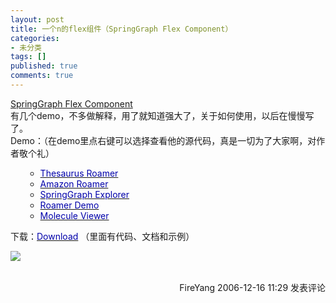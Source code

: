 ```yaml
---
layout: post
title: 一个n的flex组件（SpringGraph Flex Component）
categories:
- 未分类
tags: []
published: true
comments: true
---
```

<p><p dir="ltr" style="MARGIN-RIGHT: 0px"><a href="http://mark-shepherd.com/blog/springgraph-flex-component/" target="_blank">SpringGraph Flex Component</a><br />有几个demo，不多做解释，用了就知道强大了，关于如何使用，以后在慢慢写了。<br />Demo：（在demo里点右键可以选择查看他的源代码，真是一切为了大家啊，对作者敬个礼）<br /></p>
<ul dir="ltr" style="MARGIN-RIGHT: 0px">
    <ul>
        <li dir="ltr" style="MARGIN-RIGHT: 0px"><a href="http://mark-shepherd.com/thesaurus"><font color="#0000aa">Thesaurus Roamer</font></a>
        </li><li dir="ltr" style="MARGIN-RIGHT: 0px"><a href="http://mark-shepherd.com/SpringGraph/AmazonDemo/bin/AmazonDemo.html"><font color="#0000aa">Amazon Roamer</font></a>
        </li><li dir="ltr" style="MARGIN-RIGHT: 0px"><a href="http://mark-shepherd.com/SpringGraph/SpringGraphDemo/bin/SpringGraphDemo.html"><font color="#0000aa">SpringGraph Explorer</font></a>
        </li><li dir="ltr" style="MARGIN-RIGHT: 0px"><a href="http://mark-shepherd.com/SpringGraph/RoamerDemo/bin/RoamerDemo.html"><font color="#0000aa">Roamer Demo</font></a>
        </li><li dir="ltr" style="MARGIN-RIGHT: 0px"><a href="http://mark-shepherd.com/SpringGraph/MoleculeViewer/bin/MoleculeViewer.html"><font color="#0000aa">Molecule Viewer</font></a> </li>
    </ul>
</ul>
<p dir="ltr" style="MARGIN-RIGHT: 0px">下载：<a href="http://mark-shepherd.com/SpringGraph/download/springgraph.zip"><font color="#0000aa">Download</font></a> （里面有代码、文档和示例）<br /></p>
<p><img src="http://mark-shepherd.com/blog/images/screenshot300x200.jpg" /></p>
<img src="http://www.cnblogs.com/FireYang/aggbug/594078.html" width="1" height="1" /><br /><br /><div align="right"><a style="text-decoration:none;" href="http://FireYang.cnblogs.com/" target="_blank">FireYang</a> 2006-12-16 11:29 <a href="http://www.cnblogs.com/FireYang/archive/2006/12/16/594078.html#Feedback" target="_blank" style="text-decoration:none;">发表评论</a></div></p>
